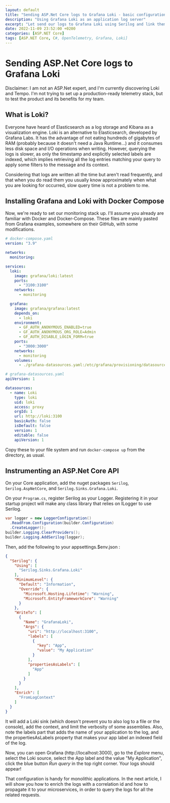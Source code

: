 ```yaml
---
layout: default
title: "Sending ASP.Net Core logs to Grafana Loki - basic configuration"
description: "Using Grafana Loki as an application log server"
excerpt: "Let send our logs to Grafana Loki using Serilog and link them using a correlation id"
date: 2022-11-09 23:52:00 +0200
categories: [ASP.NET Core]
tags: [ASP.NET Core, C#, OpenTelemetry, Grafana, Loki]
---
```


# Sending ASP.Net Core logs to Grafana Loki

Disclaimer: I am not an ASP.Net expert, and I'm currently discovering Loki and Tempo. I'm not trying to set up a
production-ready telemetry stack, but to test the product and its benefits for my team. 

## What is Loki?

Everyone have heard of Elasticsearch as a log storage and Kibana as a visualization engine. Loki is an alternative to 
Elasticsearch, developed by Grafana Labs. It has the advantage of not eating hundreds of gigabytes of RAM (probably
because it doesn't need a Java Runtime...) and it consumes less disk space and I/O operations when writing. However, 
querying the logs is slower, as only the timestamp and explicitly selected labels are indexed, which implies retrieving
all the log entries matching your query to apply some filters to the message and its context. 

Considering that logs are written all the time but aren't read frequently, and that when you do read them you usually 
know approximately when what you are looking for occurred, slow query time is not a problem to me. 

## Installing Grafana and Loki with Docker Compose

Now, we're ready to set our monitoring stack up. I'll assume you already are familiar with Docker and Docker-Compose.
These files are mainly pasted from Grafana examples, somewhere on their GitHub, with some modifications. 

```yaml
# docker-compose.yaml
version: "3.9"

networks:
  monitoring:

services:
  loki:
    image: grafana/loki:latest
    ports:
      - "3100:3100"
    networks:
      - monitoring

  grafana:
    image: grafana/grafana:latest
    depends_on:
      - loki
    environment:
      - GF_AUTH_ANONYMOUS_ENABLED=true
      - GF_AUTH_ANONYMOUS_ORG_ROLE=Admin
      - GF_AUTH_DISABLE_LOGIN_FORM=true
    ports:
      - "3000:3000"
    networks:
      - monitoring
    volumes:
      - ./grafana-datasources.yaml:/etc/grafana/provisioning/datasources/datasources.yaml
```

```yaml
# grafana-datasources.yaml
apiVersion: 1

datasources:
  - name: Loki
    type: loki
    uid: loki
    access: proxy
    orgId: 1
    url: http://loki:3100
    basicAuth: false
    isDefault: false
    version: 1
    editable: false
    apiVersion: 1
```

Copy these to your file system and run `docker-compose up` from the directory, as usual.

## Instrumenting an ASP.Net Core API

On your Core application, add the nuget packages `Serilog`, `Serilog.AspNetCore`, and `Serilog.Sinks.Grafana.Loki`.

On your `Program.cs`, register Serilog as your Logger. Registering it in your startup project will make any class library
that relies on ILogger to use Serilog.

```cs
var logger = new LoggerConfiguration()
  .ReadFrom.Configuration(builder.Configuration)
  .CreateLogger();
builder.Logging.ClearProviders();
builder.Logging.AddSerilog(logger);
```

Then, add the following to your appsettings.$env.json :

```json
{
  "Serilog": {
    "Using": [
      "Serilog.Sinks.Grafana.Loki"
    ],
    "MinimumLevel": {
      "Default": "Information",
      "Override": {
        "Microsoft.Hosting.Lifetime": "Warning",
        "Microsoft.EntityFrameworkCore": "Warning"
      }
    },
    "WriteTo": [
      {
        "Name": "GrafanaLoki",
        "Args": {
          "uri": "http://localhost:3100",
          "labels": [
            {
              "key": "App",
              "value": "My Application"
            }
          ],
          "propertiesAsLabels": [
            "App"
          ]
        }
      }
    ],
    "Enrich": [
      "FromLogContext"
    ]
  }
}
```

It will add a Loki sink (which doesn't prevent you to also log to a file or the console), add the context, and limit the 
verbosity of some assemblies. Also, note the labels part that adds the name of your application to the log, and the
propertiesAsLabels property that makes your app label an indexed field of the log.

Now, you can open Grafana (http://localhost:3000), go to the *Explore* menu, select the Loki source, select the 
App label and the value "My Application", click the blue button *Run query* in the top right corner. Your logs 
should appear!

That configuration is handy for monolithic applications. In the next article, I will show you how to enrich the logs 
with a correlation id and how to propagate it to your microservices, in order to query the logs for all the related 
requests. 